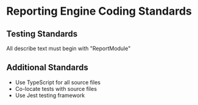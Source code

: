 # Reporting Engine Coding Standards

## Testing Standards
All describe text must begin with "ReportModule"

## Additional Standards
- Use TypeScript for all source files
- Co-locate tests with source files
- Use Jest testing framework